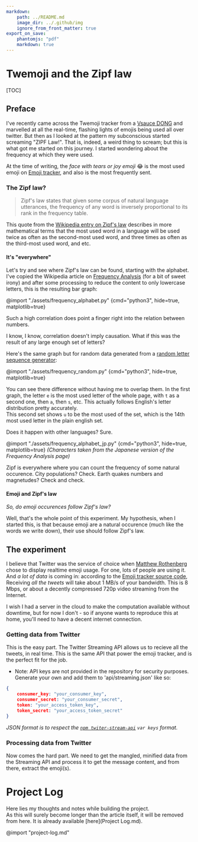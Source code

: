 ```yaml
---
markdown:
    path: ../README.md
    image_dir: ../.github/img
    ignore_from_front_matter: true
export_on_save:
    phantomjs: "pdf"
    markdown: true
---
```


# Twemoji and the Zipf law

[TOC]

## Preface

I've recently came across the Twemoji tracker from a [Vsauce DONG](https://www.youtube.com/watch?v=d1RPFzZN3Ro) and marvelled at all the real-time, flashing lights of emojis being used all over twitter. But then as I looked at the pattern my subconscious started screaming "ZIPF Law!". That is, indeed, a weird thing to scream; but this is what got me started on this journey. I started wondering about the frequency at which they were used.

At the time of writing, the *face with tears or joy emoji* 😂 is the most used emoji on [Emoji tracker](http://emojitracker.com), and also is the most frequently sent.

### The Zipf law?

> Zipf's law states that given some corpus of natural language utterances, the frequency of any word is inversely proportional to its rank in the frequency table.

This quote from the [Wikipedia entry on Zipf's law](http://en.wikipedia.org/wiki/Zipf%27s_law) describes in more mathematical terms that the most used word in a language will be used twice as often as the second-most used word, and three times as often as the third-most used word, and etc.

#### It's "everywhere"

Let's try and see where Zipf's law can be found, starting with the alphabet.  
I've copied the Wikipedia article on [Frequency Analysis](https://en.wikipedia.org/wiki/Frequency_analysis) (for a bit of sweet irony) and after some processing to reduce the content to only lowercase letters, this is the resulting bar graph:

@import "./assets/frequency_alphabet.py" {cmd="python3", hide=true, matplotlib=true}

Such a high correlation does point a finger right into the relation between numbers.

I know, I know, correlation doesn't imply causation. What if this was the result of any large enough set of letters?

Here's the same graph but for random data generated from a [random letter sequence generator](http://www.dave-reed.com/Nifty/randSeq.html):

@import "./assets/frequency_random.py" {cmd="python3", hide=true, matplotlib=true}

You can see there difference without having me to overlap them. In the first graph, the letter `e` is the most used letter of the whole page, with `t` as a second one, then `a`, then `s`, etc. This actually follows English's letter distribution pretty accurately.  
This second set shows `u` to be the most used of the set, which is the 14th most used letter in the plain english set.

Does it happen with other languages? Sure.

@import "./assets/frequency_alphabet_jp.py" {cmd="python3", hide=true, matplotlib=true}
*(Characters taken from the Japanese version of the Frequency Analysis page)*

Zipf is everywhere where you can count the frequency of some natural occurence. City populations? Check. Earth quakes numbers and magnetudes? Check and check.

#### Emoji and Zipf's law

*So, do emoji occurences follow Zipf's law?*

Well, that's the whole point of this experiment. My hypothesis, when I started this, is that because emoji are a natural occurence (much like the words we write down), their use should follow Zipf's law. 

## The experiment

I believe that Twitter was the service of choice when [Matthew Rothenberg](https://github.com/mroth) chose to display realtime emoji usage. For one, lots of people are using it. And *a lot of data* is coming in: according to the [Emoji tracker source code](https://github.com/mroth/emojitrack-feeder#development-setup), Receiving *all the tweets* will take about 1 MB/s of your bandwidth. This is 8 Mbps, or about a decently compressed 720p video streaming from the Internet.

I wish I had a server in the cloud to make the computation available without downtime, but for now I don't - so if anyone wants to reproduce this at home, you'll need to have a decent internet connection.

### Getting data from Twitter

This is the easy part. The Twitter Streaming API allows us to recieve all the tweets, in real time. This is the same API that power the emoji tracker, and is the perfect fit for the job.

* Note: API keys are not provided in the repository for security purposes. Generate your own and add them to 'api/streaming.json' like so:

```json
{
    consumer_key: "your_consumer_key",
    consumer_secret: "your_consumer_secret",
    token: "your_access_token_key",
    token_secret: "your_access_token_secret"
}
```

*JSON format is to respect the [`npm twiter-stream-api`](https://www.npmjs.com/package/twitter-stream-api) `var keys` format.*

### Processing data from Twitter

Now comes the hard part. We need to get the mangled, minified data from the Streaming API and process it to get the message content, and from there, extract the emoji(s).

# Project Log

Here lies my thoughts and notes while building the project.  
As this will surely become longer than the article itself, it will be removed from here. It is already available [here](Project Log.md).

@import "project-log.md"